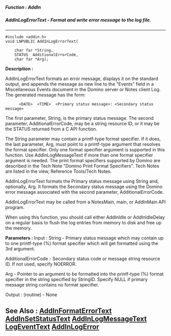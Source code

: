 ##### Function : AddIn
##### AddInLogErrorText - Format and write error message to the log file.
---
```
#include <addin.h>
void LNPUBLIC AddInLogErrorText(

	char far *String,
	STATUS  AdditionalErrorCode,
	char far *Arg);
```
**Description :**

AddInLogErrorText formats an error message, displays it on the standard output, 
and appends the message as new line to the "Events" field in a Miscellaneous 
Events document in the Domino server or Notes client Log.  The generated 
message has the form:
 
          <DATE>  <TIME>  <Primary status message>: <Secondary status message>

The first parameter, String, is the primary status message. The second 
parameter, AdditionalErrorCode, may be a string resource ID, or it may be the 
STATUS returned from a C API function.

The String parameter may contain a printf-type format specifier. If it does, 
the last parameter, Arg, must point to a printf-type argument that resolves the 
format specifier.  Only one format specifier argument is supported in this 
function.  Use AddInLogMessageText if more than one format specifier argument 
is needed.  The print format specifiers supported by Domino are described in 
the Tech Note "Domino Print Format Specifiers".  Tech Notes are listed in the 
view, Reference Tools/Tech Notes.

AddInLogErrorText formats the Primary status message using String and, 
optionally, Arg.  It formats the Secondary status message using the Domino 
error message associated with the second parameter, AdditionalErrorCode.

AddInLogErrorText may be called from a NotesMain, main, or AddInMain API 
program. 

When using this function, you should call either AddInIdle or AddInIdleDelay on 
a regular basis to flush the log entries from memory to disk and free up the 
memory.

**Parameters :**
Input :
String  -  Primary status message which may contain up to one printf-type (%) format specifier which will get formatted using the 3rd argument.

AdditionalErrorCode  -  Secondary status code or message string resource ID.  If not used, specify NOERROR.

Arg  -  Pointer to an argument to be formatted into the  printf-type (%) format specifier in the string specified by StringID. Specify NULL if primary message string contains no format specifier.

Output :
(routine)  -  None



**See Also :**
[AddInFormatErrorText](/reference/Func/AddInFormatErrorText)
[AddInSetStatusText](/reference/Func/AddInSetStatusText)
[AddInLogMessageText](/reference/Func/AddInLogMessageText)
[LogEventText](/reference/Func/LogEventText)
[AddInLogError](/reference/Func/AddInLogError)
---
